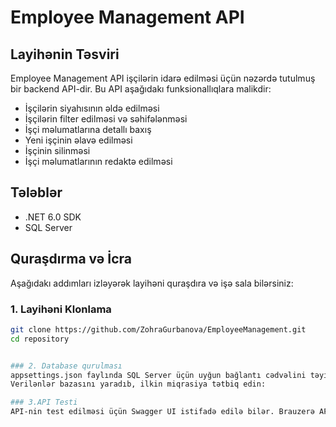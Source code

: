 # Employee Management API

## Layihənin Təsviri

Employee Management API işçilərin idarə edilməsi üçün nəzərdə tutulmuş bir backend API-dir. Bu API aşağıdakı funksionallıqlara malikdir:
- İşçilərin siyahısının əldə edilməsi
- İşçilərin filter edilməsi və səhifələnməsi
- İşçi məlumatlarına detallı baxış
- Yeni işçinin əlavə edilməsi
- İşçinin silinməsi
- İşçi məlumatlarının redaktə edilməsi

## Tələblər

- .NET 6.0 SDK
- SQL Server

## Quraşdırma və İcra

Aşağıdakı addımları izləyərək layihəni quraşdıra və işə sala bilərsiniz:

### 1. Layihəni Klonlama

```bash
git clone https://github.com/ZohraGurbanova/EmployeeManagement.git
cd repository


### 2. Database qurulması
appsettings.json faylında SQL Server üçün uyğun bağlantı cədvəlini təyin edin:
Verilənlər bazasını yaradıb, ilkin miqrasiya tətbiq edin:

### 3.API Testi
API-nin test edilməsi üçün Swagger UI istifadə edilə bilər. Brauzerə API-nin endpoint-larını test edə bilərsiniz.



